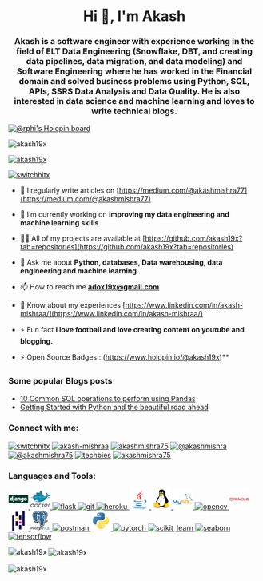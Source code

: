 <h1 align="center">Hi 👋, I'm Akash </h1>
<h3 align="center">Akash is a software engineer with experience working in the field of ELT Data Engineering (Snowflake, DBT, and creating data pipelines, data migration, and data modeling) and Software Engineering where he has worked in the Financial domain and solved business problems using Python, SQL, APIs, SSRS Data Analysis and Data Quality. He is also interested in data science and machine learning and loves to write technical blogs.</h3>

[![@rphi's Holopin board](https://holopin.io/api/user/board?user=akash19x)](https://holopin.io/@akash19x)

<p align="left"> <img src="https://komarev.com/ghpvc/?username=akash19x&label=Profile%20views&color=0e75b6&style=flat" alt="akash19x" /> </p>

<p align="left"> <a href="https://github.com/ryo-ma/github-profile-trophy"><img src="https://github-profile-trophy.vercel.app/?username=akash19x" alt="akash19x" /></a> </p>

<p align="left"> <a href="https://twitter.com/switchhitx" target="blank"><img src="https://img.shields.io/twitter/follow/switchhitx?logo=twitter&style=for-the-badge" alt="switchhitx" /></a> </p>

- 📝 I regularly write articles on [https://medium.com/@akashmishra77](https://medium.com/@akashmishra77)

- 🔭 I’m currently working on **improving my data engineering and machine learning skills**

- 👨‍💻 All of my projects are available at [https://github.com/akash19x?tab=repositories](https://github.com/akash19x?tab=repositories)

- 💬 Ask me about **Python, databases, Data warehousing, data engineering and machine learning**

- 📫 How to reach me **adox19x@gmail.com**

- 📄 Know about my experiences [https://www.linkedin.com/in/akash-mishraa/](https://www.linkedin.com/in/akash-mishraa/)

- ⚡ Fun fact **I love football and love creating content on youtube and blogging.**

- ⚡ Open Source Badges : (https://www.holopin.io/@akash19x)**

### Some popular Blogs posts
<!-- BLOG-POST-LIST:START -->
- [10 Common SQL operations to perform using Pandas](https://medium.com/@akashmishra75/10-common-sql-operations-to-perform-using-pandas-81391246b92b?source=rss-38319d0d9864------2)
- [Getting Started with Python and the beautiful road ahead](https://medium.com/@akashmishra75/getting-started-with-python-and-the-beautiful-road-ahead-16137774e796?source=rss-38319d0d9864------2)
<!-- BLOG-POST-LIST:END -->

<h3 align="left">Connect with me:</h3>
<p align="left">
<a href="https://twitter.com/switchhitx" target="blank"><img align="center" src="https://raw.githubusercontent.com/rahuldkjain/github-profile-readme-generator/master/src/images/icons/Social/twitter.svg" alt="switchhitx" height="30" width="40" /></a>
<a href="https://linkedin.com/in/akash-mishraa" target="blank"><img align="center" src="https://raw.githubusercontent.com/rahuldkjain/github-profile-readme-generator/master/src/images/icons/Social/linked-in-alt.svg" alt="akash-mishraa" height="30" width="40" /></a>
<a href="https://kaggle.com/akashmishra75" target="blank"><img align="center" src="https://raw.githubusercontent.com/rahuldkjain/github-profile-readme-generator/master/src/images/icons/Social/kaggle.svg" alt="akashmishra75" height="30" width="40" /></a>
<a href="https://hashnode.com/@akashmishra" target="blank"><img align="center" src="https://raw.githubusercontent.com/rahuldkjain/github-profile-readme-generator/master/src/images/icons/Social/hashnode.svg" alt="@akashmishra" height="30" width="40" /></a>
<a href="https://medium.com/@akashmishra75" target="blank"><img align="center" src="https://raw.githubusercontent.com/rahuldkjain/github-profile-readme-generator/master/src/images/icons/Social/medium.svg" alt="@akashmishra75" height="30" width="40" /></a>
<a href="https://www.youtube.com/c/techbies" target="blank"><img align="center" src="https://raw.githubusercontent.com/rahuldkjain/github-profile-readme-generator/master/src/images/icons/Social/youtube.svg" alt="techbies" height="30" width="40" /></a>
<a href="https://www.hackerrank.com/akashmishra75" target="blank"><img align="center" src="https://raw.githubusercontent.com/rahuldkjain/github-profile-readme-generator/master/src/images/icons/Social/hackerrank.svg" alt="akashmishra75" height="30" width="40" /></a>
</p>

<h3 align="left">Languages and Tools:</h3>
<p align="left"> <a href="https://www.djangoproject.com/" target="_blank" rel="noreferrer"> <img src="https://raw.githubusercontent.com/devicons/devicon/master/icons/django/django-original.svg" alt="django" width="40" height="40"/> </a> <a href="https://www.docker.com/" target="_blank" rel="noreferrer"> <img src="https://raw.githubusercontent.com/devicons/devicon/master/icons/docker/docker-original-wordmark.svg" alt="docker" width="40" height="40"/> </a> <a href="https://flask.palletsprojects.com/" target="_blank" rel="noreferrer"> <img src="https://www.vectorlogo.zone/logos/pocoo_flask/pocoo_flask-icon.svg" alt="flask" width="40" height="40"/> </a> <a href="https://git-scm.com/" target="_blank" rel="noreferrer"> <img src="https://www.vectorlogo.zone/logos/git-scm/git-scm-icon.svg" alt="git" width="40" height="40"/> </a> <a href="https://heroku.com" target="_blank" rel="noreferrer"> <img src="https://www.vectorlogo.zone/logos/heroku/heroku-icon.svg" alt="heroku" width="40" height="40"/> </a> <a href="https://www.java.com" target="_blank" rel="noreferrer"> <img src="https://raw.githubusercontent.com/devicons/devicon/master/icons/java/java-original.svg" alt="java" width="40" height="40"/> </a> <a href="https://www.linux.org/" target="_blank" rel="noreferrer"> <img src="https://raw.githubusercontent.com/devicons/devicon/master/icons/linux/linux-original.svg" alt="linux" width="40" height="40"/> </a> <a href="https://www.mysql.com/" target="_blank" rel="noreferrer"> <img src="https://raw.githubusercontent.com/devicons/devicon/master/icons/mysql/mysql-original-wordmark.svg" alt="mysql" width="40" height="40"/> </a> <a href="https://opencv.org/" target="_blank" rel="noreferrer"> <img src="https://www.vectorlogo.zone/logos/opencv/opencv-icon.svg" alt="opencv" width="40" height="40"/> </a> <a href="https://www.oracle.com/" target="_blank" rel="noreferrer"> <img src="https://raw.githubusercontent.com/devicons/devicon/master/icons/oracle/oracle-original.svg" alt="oracle" width="40" height="40"/> </a> <a href="https://pandas.pydata.org/" target="_blank" rel="noreferrer"> <img src="https://raw.githubusercontent.com/devicons/devicon/2ae2a900d2f041da66e950e4d48052658d850630/icons/pandas/pandas-original.svg" alt="pandas" width="40" height="40"/> </a> <a href="https://www.postgresql.org" target="_blank" rel="noreferrer"> <img src="https://raw.githubusercontent.com/devicons/devicon/master/icons/postgresql/postgresql-original-wordmark.svg" alt="postgresql" width="40" height="40"/> </a> <a href="https://postman.com" target="_blank" rel="noreferrer"> <img src="https://www.vectorlogo.zone/logos/getpostman/getpostman-icon.svg" alt="postman" width="40" height="40"/> </a> <a href="https://www.python.org" target="_blank" rel="noreferrer"> <img src="https://raw.githubusercontent.com/devicons/devicon/master/icons/python/python-original.svg" alt="python" width="40" height="40"/> </a> <a href="https://pytorch.org/" target="_blank" rel="noreferrer"> <img src="https://www.vectorlogo.zone/logos/pytorch/pytorch-icon.svg" alt="pytorch" width="40" height="40"/> </a> <a href="https://scikit-learn.org/" target="_blank" rel="noreferrer"> <img src="https://upload.wikimedia.org/wikipedia/commons/0/05/Scikit_learn_logo_small.svg" alt="scikit_learn" width="40" height="40"/> </a> <a href="https://seaborn.pydata.org/" target="_blank" rel="noreferrer"> <img src="https://seaborn.pydata.org/_images/logo-mark-lightbg.svg" alt="seaborn" width="40" height="40"/> </a> <a href="https://www.tensorflow.org" target="_blank" rel="noreferrer"> <img src="https://www.vectorlogo.zone/logos/tensorflow/tensorflow-icon.svg" alt="tensorflow" width="40" height="40"/> </a> </p>

<p><img align="left" src="https://github-readme-stats.vercel.app/api/top-langs?username=akash19x&show_icons=true&locale=en&layout=compact" alt="akash19x" /></p>

<p>&nbsp;<img align="center" src="https://github-readme-stats.vercel.app/api?username=akash19x&show_icons=true&locale=en" alt="akash19x" /></p>

<p><img align="center" src="https://github-readme-streak-stats.herokuapp.com/?user=akash19x&" alt="akash19x" /></p>
